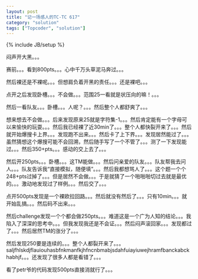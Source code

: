 ```yaml
---
layout: post
title: "记一场感人的TC-TC 617"
category: "solution"
tags: ["Topcoder", "solution"]
---
```

{% include JB/setup %}

闷声开大黑。。。

赛前。。。看到800pts。。。心中千万头草泥马奔过。。。

然后裸还是不裸呢。。。但想肩负着开黑的责任。。。还是裸吧。。。

点开之后发现卧槽。。。不会做。。。范围25一看就是状压向的嘛！。。。

然后一看队友。。。卧槽。。。人呢？。。。然后整个人都舒爽了。。。

想来想去不会做。。。后来发现原来25就是字符集-1。。。然后肯定能有一个字母可以来愉快的玩耍。。。然后我已经裸了近30min了。。。整个人都快裂开来了。。。然后就开始爆搜卡上界。。。发现跑不出来。。。然后卡了上下界。。。发现居然能过了。。。虽然猜想这个爆搜可能不会回溯，然后随手写了一个不管了。。。测了一下发现能过。。。然后350+pts。。。感动的交上去了。。。

然后开250pts。。。卧槽。。。这TM能做。。。然后问亲爱的队友。。。队友帮我去问人。。。队友告诉我“直接模拟，随便填”。。。然后我都想骂人了。。。这个题一个个248+pts过掉了。。。但是居然不会做。。。于是就猜了一个啪啪啪切过去就是最优的。。。激动地发现过了样例。。。然后交了。。。

点开500pts发现是一个裸欧拉回路。。。然后就没有然后了。。。只有10min。。。就开始乱搞。。。然后码不出来。。。

然后challenge发现一个个都会做250pts。。。难道这是一个广为人知的结论。。。我陷入了深深的思考中。。。但我发现我还是不会证。。。然后闷声滚回家。。。发现都过了。。。然后居然TM的涨分了。。。

然后发现250要是连续的。。。整个人都裂开来了。。。saljfhlskdjflauiouhasbfnkmanfkjhfncnbmabjsdahfuiayiuwejhramfbanckabckhabhjf。。。还发现了很多人都是看错了。。。

看了petr爷的代码发现500pts直接消就行了。。。